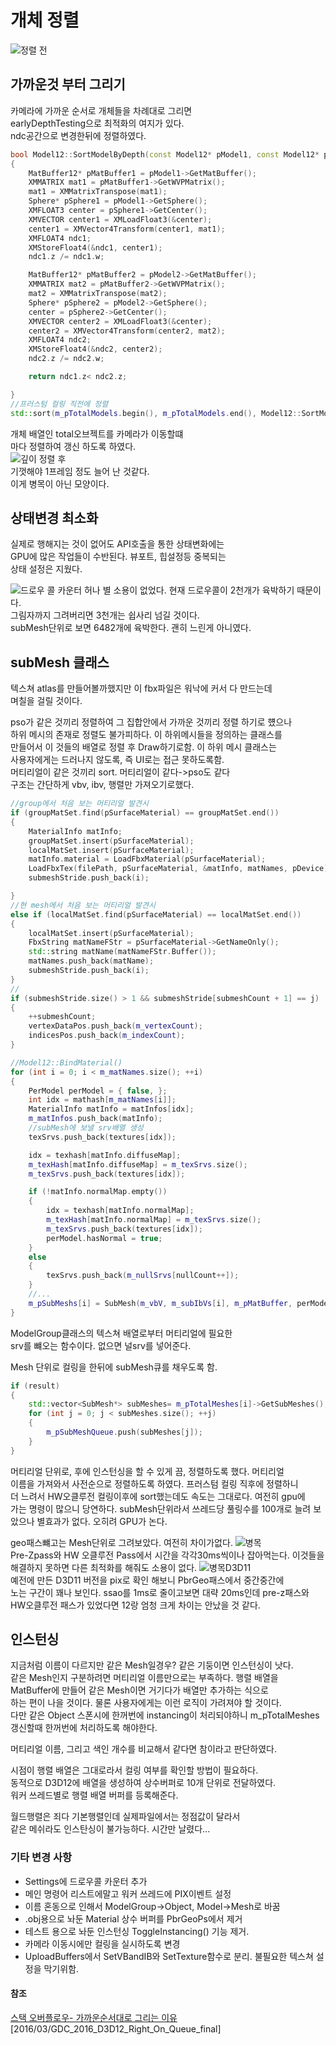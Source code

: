 # 개체 정렬

![정렬 전](정렬전.JPG)

## 가까운것 부터 그리기

카메라에 가까운 순서로 개체들을 차례대로 그리면  
earlyDepthTesting으로 최적화의 여지가 있다.  
ndc공간으로 변경한뒤에 정렬하였다.

```C++
bool Model12::SortModelByDepth(const Model12* pModel1, const Model12* pModel2)
{
    MatBuffer12* pMatBuffer1 = pModel1->GetMatBuffer();
    XMMATRIX mat1 = pMatBuffer1->GetWVPMatrix();
    mat1 = XMMatrixTranspose(mat1);
    Sphere* pSphere1 = pModel1->GetSphere();
    XMFLOAT3 center = pSphere1->GetCenter();
    XMVECTOR center1 = XMLoadFloat3(&center);
    center1 = XMVector4Transform(center1, mat1);
    XMFLOAT4 ndc1;
    XMStoreFloat4(&ndc1, center1);
    ndc1.z /= ndc1.w;

    MatBuffer12* pMatBuffer2 = pModel2->GetMatBuffer();
    XMMATRIX mat2 = pMatBuffer2->GetWVPMatrix();
    mat2 = XMMatrixTranspose(mat2);
    Sphere* pSphere2 = pModel2->GetSphere();
    center = pSphere2->GetCenter();
    XMVECTOR center2 = XMLoadFloat3(&center);
    center2 = XMVector4Transform(center2, mat2);
    XMFLOAT4 ndc2;
    XMStoreFloat4(&ndc2, center2);
    ndc2.z /= ndc2.w;

    return ndc1.z< ndc2.z;

}
//프러스텀 컬링 직전에 정렬
std::sort(m_pTotalModels.begin(), m_pTotalModels.end(), Model12::SortModelByDepth);
```

개체 배열인 total오브젝트를 카메라가 이동할떄  
마다 정렬하여 갱신 하도록 하였다.  
![깊이 정렬 후](깊이정렬후.JPG)  
기껏해야 1프레임 정도 늘어 난 것같다.  
이게 병목이 아닌 모양이다.

## 상태변경 최소화

실제로 행해지는 것이 없어도 API호출을 통한 상태변화에는  
GPU에 많은 작업들이 수반된다. 뷰포트, 힙설정등 중복되는  
상태 설정은 지웠다.

![드로우 콜 카운터](드로우콜카운트.JPG)
허나 별 소용이 없었다. 현재 드로우콜이 2천개가 육박하기 때문이다.  
그림자까지 그려버리면 3천개는 쉽사리 넘길 것이다.  
subMesh단위로 보면 6482개에 육박한다. 괜히 느린게 아니였다.

## subMesh 클래스

텍스쳐 atlas를 만들어볼까했지만 이 fbx파일은 워낙에 커서 다 만드는데  
며칠을 걸릴 것이다.

pso가 같은 것끼리 정렬하여 그 집합안에서 가까운 것끼리 정렬 하기로 헀으나  
하위 메시의 존재로 정렬도 불가피하다. 이 하위메시들을 정의하는 클래스를  
만들어서 이 것들의 배열로 정렬 후 Draw하기로함. 이 하위 메시 클래스는  
사용자에게는 드러나지 않도록, 즉 UI로는 접근 못하도록함.  
머티리얼이 같은 것끼리 sort. 머티리얼이 같다->pso도 같다  
구조는 간단하게 vbv, ibv, 행렬만 가져오기로했다.

```C++
//group에서 처음 보는 머티리얼 발견시
if (groupMatSet.find(pSurfaceMaterial) == groupMatSet.end())
{
    MaterialInfo matInfo;
    groupMatSet.insert(pSurfaceMaterial);
    localMatSet.insert(pSurfaceMaterial);
    matInfo.material = LoadFbxMaterial(pSurfaceMaterial);
    LoadFbxTex(filePath, pSurfaceMaterial, &matInfo, matNames, pDevice);
    submeshStride.push_back(i);

}
//현 mesh에서 처음 보는 머티리얼 발견시
else if (localMatSet.find(pSurfaceMaterial) == localMatSet.end())
{
    localMatSet.insert(pSurfaceMaterial);
    FbxString matNameFStr = pSurfaceMaterial->GetNameOnly();
    std::string matName(matNameFStr.Buffer());
    matNames.push_back(matName);
    submeshStride.push_back(i);
}
//
if (submeshStride.size() > 1 && submeshStride[submeshCount + 1] == j)
{
    ++submeshCount;
    vertexDataPos.push_back(m_vertexCount);
    indicesPos.push_back(m_indexCount);
}

```

```C++
//Model12::BindMaterial()
for (int i = 0; i < m_matNames.size(); ++i)
{
    PerModel perModel = { false, };
    int idx = mathash[m_matNames[i]];
    MaterialInfo matInfo = matInfos[idx];
    m_matInfos.push_back(matInfo);
    //subMesh에 보낼 srv배열 생성
    texSrvs.push_back(textures[idx]);

    idx = texhash[matInfo.diffuseMap];
    m_texHash[matInfo.diffuseMap] = m_texSrvs.size();
    m_texSrvs.push_back(textures[idx]);

    if (!matInfo.normalMap.empty())
    {
        idx = texhash[matInfo.normalMap];
        m_texHash[matInfo.normalMap] = m_texSrvs.size();
        m_texSrvs.push_back(textures[idx]);
        perModel.hasNormal = true;
    }
    else
    {
        texSrvs.push_back(m_nullSrvs[nullCount++]);
    }
    //...
    m_pSubMeshs[i] = SubMesh(m_vbV, m_subIbVs[i], m_pMatBuffer, perModel, texSrvs);
}
```

ModelGroup클래스의 텍스쳐 배열로부터 머티리얼에 필요한  
srv를 뺴오는 함수이다. 없으면 널srv를 넣어준다.

Mesh 단위로 컬링을 한뒤에 subMesh큐를 채우도록 함.

```C++
if (result)
{
    std::vector<SubMesh*> subMeshes= m_pTotalMeshes[i]->GetSubMeshes();
    for (int j = 0; j < subMeshes.size(); ++j)
    {
        m_pSubMeshQueue.push(subMeshes[j]);
    }
}
```

머티리얼 단위로, 후에 인스턴싱을 할 수 있게 끔, 정렬하도록 했다. 머티리얼  
이름을 가져와서 사전순으로 정렬하도록 하였다. 프러스텀 컬링 직후에 정렬하니  
더 느려서 HW오클루전 컬링이후에 sort했는데도 속도는 그대로다. 여전히 gpu에  
가는 명령이 많으니 당연하다. subMesh단위라서 쓰레드당 풀링수를 100개로 늘려
보았으나 별효과가 없다. 오히려 GPU가 논다.

geo패스뺴고는 Mesh단위로 그려보았다. 여전히 차이가없다.
![병목](병목.JPG)  
Pre-Zpass와 HW 오클루전 Pass에서 시간을 각각30ms씩이나 잡아먹는다.
이것들을 해결하지 못하면 다른 최적화를 해줘도 소용이 없다.
![병목D3D11](병목D3D11.JPG)  
예전에 만든 D3D11 버전을 pix로 확인 해보니 PbrGeo패스에서 중간중간에  
노는 구간이 꽤나 보인다. ssao를 1ms로 줄이고보면 대략 20ms인데 pre-z패스와  
HW오클루전 패스가 있었다면 12랑 엄청 크게 차이는 안났을 것 같다.

## 인스턴싱

지금처럼 이름이 다르지만 같은 Mesh일경우? 같은 기둥이면 인스턴싱이 낫다.  
같은 Mesh인지 구분하려면 머티리얼 이름만으로는 부족하다. 행렬 배열을  
MatBuffer에 만들어 같은 Mesh이면 거기다가 배열만 추가하는 식으로  
하는 편이 나을 것이다. 물론 사용자에게는 이런 로직이 가려져야 할 것이다.  
다만 같은 Object 스폰시에 한꺼번에 instancing이 처리되야하니 m_pTotalMeshes  
갱신할때 한꺼번에 처리하도록 해야한다.

머티리얼 이름, 그리고 색인 개수를 비교해서 같다면 참이라고 판단하였다.

시점이 행렬 배열은 그대로라서 컬링 여부를 확인할 방법이 필요하다.  
동적으로 D3D12에 배열을 생성하여 상수버퍼로 10개 단위로 전달하였다.  
워커 쓰레드별로 행렬 배열 버퍼를 등록해준다.

월드행렬은 죄다 기본행렬인데 실제파일에서는 정점값이 달라서  
같은 메쉬라도 인스탄싱이 불가능하다. 시간만 날렸다...

### 기타 변경 사항

- Settings에 드로우콜 카운터 추가
- 메인 명령어 리스트에말고 워커 쓰레드에 PIX이벤트 설정
- 이름 혼동으로 인해서 ModelGroup->Object, Model->Mesh로 바꿈
- .obj용으로 놔둔 Material 상수 버퍼를 PbrGeoPs에서 제거
- 테스트 용으로 놔둔 인스턴싱 ToggleInstancing() 기능 제거.
- 카메라 이동시에만 컬링을 실시하도록 변경
- UploadBuffers에서 SetVBandIB와 SetTexture함수로 분리. 불필요한 텍스쳐 설정을 막기위함.

#### 참조

[스택 오버플로우- 가까운순서대로 그리는 이유](https://stackoverflow.com/questions/15673187/is-drawing-front-to-back-necessary-for-optimizing-renders)  
[2016/03/GDC_2016_D3D12_Right_On_Queue_final]
